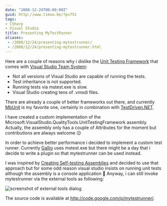 ```yaml
---
date: "2008-12-24T00:00:00Z"
guid: http://www.timvw.be/?p=751
tags:
- CSharp
- Visual Studio
title: Presenting MyTestRunner
aliases:
 - /2008/12/24/presenting-mytestrunner/
 - /2008/12/24/presenting-mytestrunner.html
---
```

Here are a couple of reasons why i dislike the [Unit Testing Framework](http://msdn.microsoft.com/en-us/library/ms243147(VS.80).aspx) that comes with [Visual Studio Team System](http://msdn.microsoft.com/en-us/library/fda2bad5(VS.80).aspx):

  * Not all versions of Visual Studio are capable of running the tests.
  * Test inheritance is not supported.
  * Running tests via mstest.exe is slow.
  * Visual Studio creating tens of .vmsdi files.

There are already a couple of better frameworks out there, and currently [MbUnit](http://mbunit.com/) is my favorite one, certainly in combination with [TestDriven.NET](http://www.testdriven.net/).

I have created a custom implementation of the Microsoft.VisualStudio.QualityTools.UnitTestingFramework assembly. Actually, the assembly only has a couple of Attributes for the moment but contributions are always welcome 😉

In order to achieve better performance i decided to implement a custom test runner. Currently [Gallio](http://www.gallio.org/) uses mstest.exe but there might be a day that i decide to write a plugin so that mytestrunner can be used instead.

I was inspired by [Creating Self-testing Assemblies](http://docs.mbunit.com/help/html/MbUnitAndVisualStudio/CreatingSelfTestingAssemblies.htm) and decided to use that approach but for some odd reason visual studio insists on running unit tests although the assembly is a console application 🙁 Anyway, i can still invoke mytestrunner via the external tools as following:

![screenshot of external tools dialog](http://www.timvw.be/wp-content/images/mytestrunner-external-tools.gif)

The source code is available at <http://code.google.com/p/mytestrunner/>.